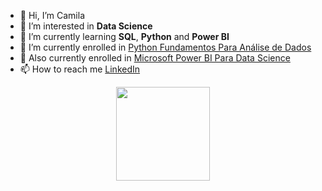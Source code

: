 - 👋 Hi, I’m Camila
- 👀 I’m interested in **Data Science**
- 🌱 I’m currently learning **SQL**, **Python** and **Power BI**
- 🚀 I’m currently enrolled in [Python Fundamentos Para Análise de Dados](https://www.datascienceacademy.com.br/course/python-fundamentos)
- 🚀 Also currently enrolled in [Microsoft Power BI Para Data Science](https://www.datascienceacademy.com.br/course/microsoft-power-bi-para-data-science)
- 📫 How to reach me [LinkedIn](https://www.linkedin.com/in/camilalm-teixeira/)

<div align=center>
    <a href="https://github.com/tharcyla">
        <img height="150em" align="center" src="https://github-readme-stats.vercel.app/api?username=alteregocamila&theme=merko&show_icons=true"/>
    </a>
</div>

<!---
alteregocamila/alteregocamila is a ✨ special ✨ repository because its `README.md` (this file) appears on your GitHub profile.
You can click the Preview link to take a look at your changes.
--->
